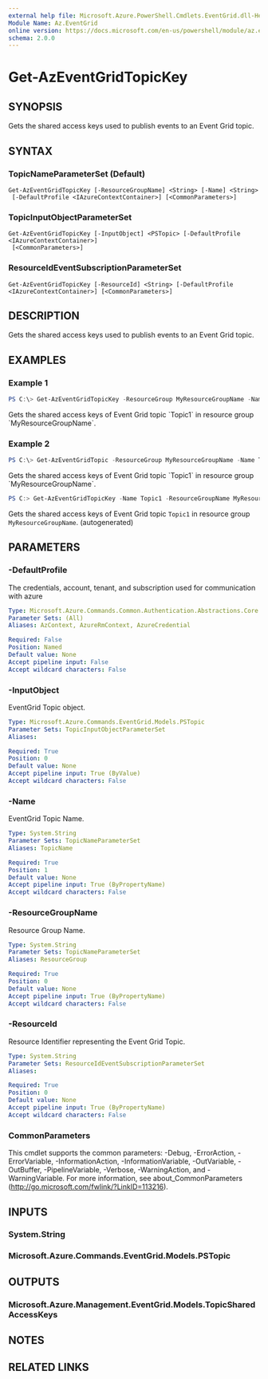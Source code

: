 ```yaml
---
external help file: Microsoft.Azure.PowerShell.Cmdlets.EventGrid.dll-Help.xml
Module Name: Az.EventGrid
online version: https://docs.microsoft.com/en-us/powershell/module/az.eventgrid/get-azeventgridtopickey
schema: 2.0.0
---
```


# Get-AzEventGridTopicKey

## SYNOPSIS
Gets the shared access keys used to publish events to an Event Grid topic.

## SYNTAX

### TopicNameParameterSet (Default)
```
Get-AzEventGridTopicKey [-ResourceGroupName] <String> [-Name] <String>
 [-DefaultProfile <IAzureContextContainer>] [<CommonParameters>]
```

### TopicInputObjectParameterSet
```
Get-AzEventGridTopicKey [-InputObject] <PSTopic> [-DefaultProfile <IAzureContextContainer>]
 [<CommonParameters>]
```

### ResourceIdEventSubscriptionParameterSet
```
Get-AzEventGridTopicKey [-ResourceId] <String> [-DefaultProfile <IAzureContextContainer>] [<CommonParameters>]
```

## DESCRIPTION
Gets the shared access keys used to publish events to an Event Grid topic.

## EXAMPLES

### Example 1
```powershell
PS C:\> Get-AzEventGridTopicKey -ResourceGroup MyResourceGroupName -Name Topic1
```

Gets the shared access keys of Event Grid topic \`Topic1\` in resource group \`MyResourceGroupName\`.

### Example 2
```powershell
PS C:\> Get-AzEventGridTopic -ResourceGroup MyResourceGroupName -Name Topic1 | Get-AzEventGridTopicKey
```

Gets the shared access keys of Event Grid topic \`Topic1\` in resource group \`MyResourceGroupName\`.

```powershell <!-- Aladdin Generated Example --> 
PS C:> Get-AzEventGridTopicKey -Name Topic1 -ResourceGroupName MyResourceGroupName
```

Gets the shared access keys of Event Grid topic `Topic1` in resource group `MyResourceGroupName`. (autogenerated)

## PARAMETERS

### -DefaultProfile
The credentials, account, tenant, and subscription used for communication with azure

```yaml
Type: Microsoft.Azure.Commands.Common.Authentication.Abstractions.Core.IAzureContextContainer
Parameter Sets: (All)
Aliases: AzContext, AzureRmContext, AzureCredential

Required: False
Position: Named
Default value: None
Accept pipeline input: False
Accept wildcard characters: False
```

### -InputObject
EventGrid Topic object.

```yaml
Type: Microsoft.Azure.Commands.EventGrid.Models.PSTopic
Parameter Sets: TopicInputObjectParameterSet
Aliases:

Required: True
Position: 0
Default value: None
Accept pipeline input: True (ByValue)
Accept wildcard characters: False
```

### -Name
EventGrid Topic Name.

```yaml
Type: System.String
Parameter Sets: TopicNameParameterSet
Aliases: TopicName

Required: True
Position: 1
Default value: None
Accept pipeline input: True (ByPropertyName)
Accept wildcard characters: False
```

### -ResourceGroupName
Resource Group Name.

```yaml
Type: System.String
Parameter Sets: TopicNameParameterSet
Aliases: ResourceGroup

Required: True
Position: 0
Default value: None
Accept pipeline input: True (ByPropertyName)
Accept wildcard characters: False
```

### -ResourceId
Resource Identifier representing the Event Grid Topic.

```yaml
Type: System.String
Parameter Sets: ResourceIdEventSubscriptionParameterSet
Aliases:

Required: True
Position: 0
Default value: None
Accept pipeline input: True (ByPropertyName)
Accept wildcard characters: False
```

### CommonParameters
This cmdlet supports the common parameters: -Debug, -ErrorAction, -ErrorVariable, -InformationAction, -InformationVariable, -OutVariable, -OutBuffer, -PipelineVariable, -Verbose, -WarningAction, and -WarningVariable. For more information, see about_CommonParameters (http://go.microsoft.com/fwlink/?LinkID=113216).

## INPUTS

### System.String

### Microsoft.Azure.Commands.EventGrid.Models.PSTopic

## OUTPUTS

### Microsoft.Azure.Management.EventGrid.Models.TopicSharedAccessKeys

## NOTES

## RELATED LINKS
